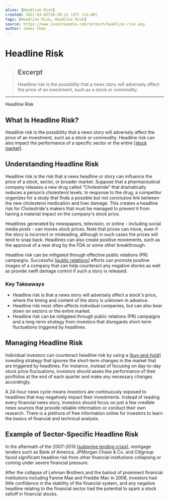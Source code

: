 ```yaml
---
alias: [Headline Risk]
created: 2021-03-02T20:39:11 (UTC +11:00)
tags: [Headline Risk, Headline Risk]
source: https://www.investopedia.com/terms/h/headline-risk.asp
author: James Chen
---
```


# Headline Risk

> ## Excerpt
> Headline risk is the possibility that a news story will adversely affect the price of an investment, such as a stock or commodity.

---

Headline Risk
## What Is Headline Risk?

Headline risk is the possibility that a news story will adversely affect the price of an investment, such as a stock or commodity. Headline risk can also impact the performance of a specific sector or the entire [[stock market]](https://www.investopedia.com/terms/s/stockmarket.asp).

## Understanding Headline Risk

Headline risk is the risk that a news headline or story can influence the price of a stock, sector, or broader market. Suppose that a pharmaceutical company releases a new drug called “Cholestride” that dramatically reduces a person’s cholesterol levels. In response to the drug, a competitor organizes for a study that finds a possible but not conclusive link between the new cholesterol medication and liver damage. This creates a headline risk for Cholestride's makers that must be managed to prevent it from having a material impact on the company's stock price.

Headlines generated by newspapers, television, or online - including social media posts - can moves stock prices. Note that prices can move, even if the story is incorrect or misleading, although in such cases the prices will tend to snap back. Headlines can also create positive movements, such as the approval of a new drug by the FDA or some other breakthrough.

Headline risk can be mitigated through effective public relations (PR) campaigns. Successful [[public relations]](https://www.investopedia.com/terms/p/public-relations-pr.asp) efforts can promote positive images of a company that can help counteract any negative stories as well as provide swift damage control if such a story is released.

### Key Takeaways

-   Headline risk is that a news story will adversely affect a stock's price, where the timing and content of the story is unknown in advance.
-   Headline risk most often affects individual companies, but can also bear down on sectors or the entire market.
-   Headline risk can be mitigated through public relations (PR) campaigns and a long-term strategy from investors that disregards short-term fluctuations triggered by headlines.

## Managing Headline Risk

Individual investors can counteract headline risk by using a [[buy-and-hold]](https://www.investopedia.com/terms/b/buyandhold.asp) investing strategy that ignores the short-term changes in the market that are triggered by headlines. For instance, instead of focusing on day-to-day stock price fluctuations, investors should asses the performance of their portfolios at the end of each quarter and make any necessary changes accordingly.

A 24-hour news cycle means investors are continuously exposed to headlines that may negatively impact their investments. Instead of reading every financial news story, investors should focus on just a few credible news sources that provide reliable information or conduct their own research. There is a plethora of free information online for investors to learn the basics of financial and technical analysis.

## Example of Sector-Specific Headline Risk

In the aftermath of the 2007–2010 [[subprime lending crisis]](https://www.investopedia.com/terms/s/subprime-meltdown.asp), mortgage lenders such as Bank of America, JPMorgan Chase & Co. and Citigroup faced significant headline risk from other financial institutions collapsing or coming under severe financial pressure.

After the collapse of Lehman Brothers and the bailout of prominent financial institutions including Fannie Mae and Freddie Mac in 2008, investors had little confidence in the stability of the financial system, and any negative headline relating to the financial sector had the potential to spark a stock selloff in financial stocks.
